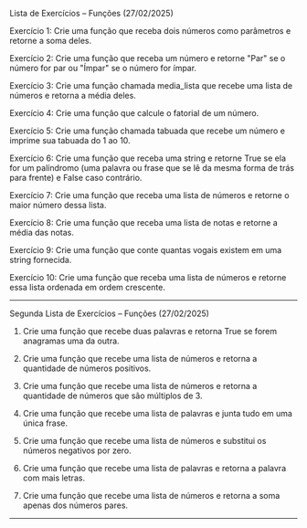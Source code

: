 Lista de Exercícios – Funções (27/02/2025)

Exercício 1: Crie uma função que receba dois números como parâmetros e
retorne a soma deles.

Exercício 2: Crie uma função que receba um número e retorne &quot;Par&quot; se o
número for par ou &quot;Ímpar&quot; se o número for ímpar.

Exercício 3: Crie uma função chamada media_lista que recebe uma lista de
números e retorna a média deles.

Exercício 4: Crie uma função que calcule o fatorial de um número.

Exercício 5: Crie uma função chamada tabuada que recebe um número e
imprime sua tabuada do 1 ao 10.

Exercício 6: Crie uma função que receba uma string e retorne True se ela for
um palíndromo (uma palavra ou frase que se lê da mesma forma de trás para
frente) e False caso contrário.

Exercício 7: Crie uma função que receba uma lista de números e retorne o
maior número dessa lista.

Exercício 8: Crie uma função que receba uma lista de notas e retorne a média
das notas.

Exercício 9: Crie uma função que conte quantas vogais existem em uma string
fornecida.

Exercício 10: Crie uma função que receba uma lista de números e retorne essa
lista ordenada em ordem crescente.

----------------------------------------------------------------------------------------------------------------------------------------------------------------------------------------------------------------------------------------------

Segunda Lista de Exercícios – Funções (27/02/2025)

1. Crie uma função que recebe duas palavras e retorna True se forem
anagramas uma da outra.

2. Crie uma função que recebe uma lista de números e retorna a
quantidade de números positivos.

3. Crie uma função que recebe uma lista de números e retorna a
quantidade de números que são múltiplos de 3.

4. Crie uma função que recebe uma lista de palavras e junta tudo em uma
única frase.

5. Crie uma função que recebe uma lista de números e substitui os
números negativos por zero.

6. Crie uma função que recebe uma lista de palavras e retorna a palavra
com mais letras.

7. Crie uma função que recebe uma lista de números e retorna a soma
apenas dos números pares.

----------------------------------------------------------------------------------------------------------------------------------------------------------------------------------------------------------------------------------------------
